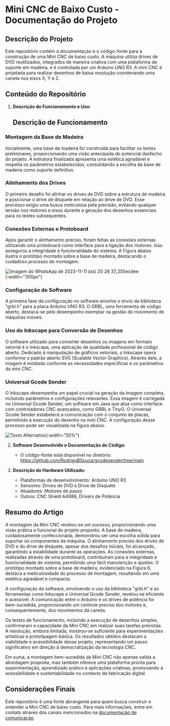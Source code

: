 # Mini CNC de Baixo Custo - Documentação do Projeto

## Descrição do Projeto

Este repositório contém a documentação e o código-fonte para a construção de uma Mini CNC de baixo custo. A máquina utiliza drives de DVD reutilizados, integrados de maneira criativa com uma plataforma de suporte em madeira, e é controlada por um Arduino UNO R3. A mini CNC é projetada para realizar desenhos de baixa resolução coordenando uma caneta nos eixos X, Y e Z.

## Conteúdo do Repositório

1. **Descrição do Funcionamento e Uso:**
   ## Descrição de Funcionamento

### Montagem da Base de Madeira

Inicialmente, uma base de madeira foi construída para facilitar os testes preliminares, proporcionando uma visão antecipada do potencial desfecho do projeto. A estrutura finalizada apresenta uma estética agradável e respeita os parâmetros estabelecidos, consolidando a escolha da base de madeira como suporte definitivo.

### Alinhamento dos Drives

O primeiro desafio foi alinhar os drives de DVD sobre a estrutura de madeira e posicionar o drive de disquete em relação ao drive de DVD. Esse processo exigiu uma busca meticulosa pela precisão, evitando qualquer tensão nos motores e eixos durante a geração dos desenhos essenciais para os testes subsequentes.

### Conexões Externas e Protoboard

Após garantir o alinhamento preciso, foram feitas as conexões externas utilizando uma protoboard como interface para a ligação dos motores. Isso assegurou a integridade e funcionalidade do sistema. A Figura abaixo ilustra o protótipo montado sobre a base de madeira, destacando o cuidadoso processo de montagem.

![Imagem do WhatsApp de 2023-11-11 à(s) 20 28 37_255ecdee](https://github.com/RodrigoBSouza/gcodesender/assets/87902323/91301d49-d83e-47e9-8b9f-d4b2d8a9438a){:width="300px"}

### Configuração do Software

A primeira fase da configuração no software envolve o envio da biblioteca "grbl.h" para a placa Arduino UNO R3. O GRBL, uma ferramenta de código aberto, destaca-se pelo desempenho exemplar na gestão do movimento de máquinas móveis.

### Uso do Inkscape para Conversão de Desenhos

O software utilizado para converter desenhos ou imagens em formato vetorial é o Inkscape, uma aplicação de qualidade profissional de código aberto. Dedicado à manipulação de gráficos vetoriais, o Inkscape opera conforme o padrão aberto SVG (Scalable Vector Graphics). Através dele, a imagem é moldada conforme as necessidades específicas e os parâmetros da mini CNC.

### Universal Gcode Sender

O Inkscape desempenha um papel crucial na geração da imagem completa, incluindo parâmetros e configurações relevantes. Essa imagem é carregada no Universal Gcode Sender, um software em Java que atua como interface com controladores CNC avançados, como GRBL e TinyG. O Universal Gcode Sender estabelece a comunicação com o conjunto de placas, permitindo a execução do desenho na mini CNC. A configuração desse processo pode ser visualizada na figura abaixo.

![Texto Alternativo](https://raw.githubusercontent.com/RodrigoBSouza/gcodesender/main/assets/87902323/8bf815d9-e379-41f4-bf0b-9ee73c39997c){:width="50%"}

2. **Software Desenvolvido e Documentação de Código:**
   - O código-fonte está disponível no diretório: https://github.com/RodrigoBSouza/gcodesender/tree/main

3. **Descrição do Hardware Utilizado:**
   - Plataformas de desenvolvimento: Arduino UNO R3
   - Sensores: Drives de DVD e Drive de Disquete
   - Atuadores: Motores de passo
   - Outros: CNC Shield A4988, Drivers de Potência

## Resumo do Artigo

A montagem da Mini CNC revelou-se um sucesso, proporcionando uma visão prática e funcional do projeto proposto. A base de madeira, cuidadosamente confeccionada, demonstrou ser uma escolha sólida para suportar os componentes da máquina. O alinhamento preciso dos drives de DVD e do drive de disquete, apesar dos desafios iniciais, foi alcançado, garantindo a estabilidade durante as operações. As conexões externas, realizadas através de uma protoboard, contribuíram para a integridade e funcionalidade do sistema, permitindo uma fácil manutenção e ajustes. O protótipo montado sobre a base de madeira, evidenciado na Figura 6, destaca a meticulosidade do processo de montagem, resultando em uma estética agradável e compacta.

A configuração do software, envolvendo o uso da biblioteca "grbl.h" e as ferramentas como Inkscape e Universal Gcode Sender, revelou-se eficiente e acessível. A comunicação entre o Arduino e os drives de potência foi bem-sucedida, proporcionando um controle preciso dos motores e, consequentemente, dos movimentos da caneta.

Os testes de funcionamento, incluindo a execução de desenhos simples, confirmaram a capacidade da Mini CNC em realizar suas tarefas previstas. A resolução, embora limitada, mostrou-se suficiente para experimentações artísticas e prototipagem básica. Os resultados obtidos destacam a viabilidade e acessibilidade desse projeto, representando um passo significativo em direção à democratização da tecnologia CNC.

Em suma, a montagem bem-sucedida da Mini CNC não apenas valida a abordagem proposta, mas também oferece uma plataforma pronta para experimentação, aprendizado prático e aplicações criativas, promovendo a acessibilidade e sustentabilidade no contexto da fabricação digital.

## Considerações Finais

Este repositório é uma fonte abrangente para quem busca construir e entender a Mini CNC de baixo custo. Para mais informações, entre em contato através dos canais mencionados na [documentação de comunicação](docs/COMMUNICATION_DOCUMENTATION.md).
